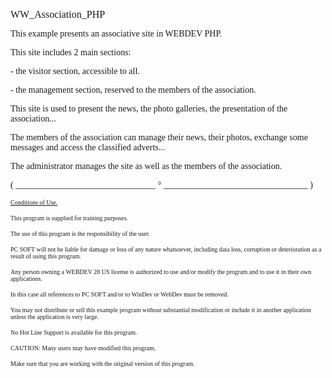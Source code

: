   
<span style="font-family:Arial sans-serif;font-size:16px;">WW\_Association\_PHP</span>

  
<span style="font-family:Arial sans-serif;font-size:14px;">This example presents an associative site in WEBDEV PHP.</span>

<span style="font-family:Arial sans-serif;font-size:14px;">This site includes 2 main sections: </span>

<span style="font-family:Arial sans-serif;font-size:14px;">- the visitor section, accessible to all.</span>

<span style="font-family:Arial sans-serif;font-size:14px;">- the management section, reserved to the members of the association. </span>

<span style="font-family:Arial sans-serif;font-size:14px;"></span>

<span style="font-family:Arial sans-serif;font-size:14px;">This site is used to present the news, the photo galleries, the presentation of the association...</span>

<span style="font-family:Arial sans-serif;font-size:14px;">The members of the association can manage their news, their photos, exchange some messages and access the classified adverts...</span>

<span style="font-family:Arial sans-serif;font-size:14px;">The administrator manages the site as well as the members of the association.</span>

  
  
<span style="font-family:Arial sans-serif;font-size:14px;">( \_\_\_\_\_\_\_\_\_\_\_\_\_\_\_\_\_\_\_\_\_\_\_\_\_\_\_\_\_\_\_\_ ° \_\_\_\_\_\_\_\_\_\_\_\_\_\_\_\_\_\_\_\_\_\_\_\_\_\_\_\_\_\_\_\_\_ )</span>

  
<span style="text-decoration:underline;font-family:Arial sans-serif;font-size:10px;">Conditions of Use.</span>

<span style="font-family:Arial sans-serif;font-size:10px;">This program is supplied for training purposes.</span>

<span style="font-family:Arial sans-serif;font-size:10px;">The use of this program is the responsibility of the user. </span>

<span style="font-family:Arial sans-serif;font-size:10px;">PC SOFT will not be liable for damage or loss of any nature whatsoever, including data loss, corruption or deterioration as a result of using this program.</span>

<span style="font-family:Arial sans-serif;font-size:10px;">Any person owning a WEBDEV 28 US license is authorized to use and/or modify the program and to use it in their own applications. </span>

<span style="font-family:Arial sans-serif;font-size:10px;">In this case all references to PC SOFT and/or to WinDev or WebDev must be removed.</span>

<span style="font-family:Arial sans-serif;font-size:10px;">You may not distribute or sell this example program without substantial modification or include it in another application unless the application is very large.</span>

  
<span style="font-family:Arial sans-serif;font-size:10px;">No Hot Line Support is available for this program.</span>

  
<span style="font-family:Arial sans-serif;font-size:10px;">CAUTION: Many users may have modified this program. </span>

<span style="font-family:Arial sans-serif;font-size:10px;">Make sure that you are working with the original version of this program.</span>

  
  
  
  